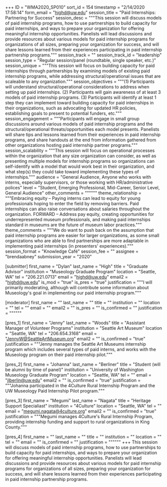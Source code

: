 +++
ID = "WMA2020_SP010"
sort_id = 154
timestamp = "2/14/2020 17:58:14"
form_email = "highd@uw.edu"
session_title = "Paid Internships: Partnering for Success"
session_desc = """This session will discuss models of paid internship programs, how to use partnerships to build capacity for paid internships, and ways to prepare your organization for offering meaningful internship opportunities. Panelists will lead discussions and provide resources about various models for paid internship programs for organizations of all sizes, preparing your organization for success, and will share lessons learned from their experiences participating in paid internship partnership programs."""
session_track = ""
session_track_id = "leadership"
session_type = "Regular session/panel (roundtable, single speaker, etc.)"
session_unique = """This session will focus on building capacity for paid internships through partnerships by examining models of existing paid internship programs, while addressing structural/operational issues that are scaleable to any organization."""
session_objectives = """(1) Participants will understand structural/operational considerations to address when setting up paid internships. (2) Participants will gain awareness of at least 3 models of paid internship programs. (3) Participants will identify at least 1 step they can implement toward building capacity for paid internships in their organizations, such as advocating for updated HR policies, establishing goals to present to potential funders, etc."""
session_engagement = """Participants will engage in small group discussions around various models of paid internship programs and the structural/operational threats/opportunities each model presents. Panelists will share tips and lessons learned from their experiences in paid internship programs, and share handouts at the end from information gathered from other organizations hosting paid internship partner programs."""
session_scalability = """This session will focus on operational processes  within the organization that any size organization can consider, as well as presenting multiple models for internship programs so organizations can self-identify with a model that would work best in their organization, and what step(s) they could take toward implementing these types of internships."""
audience = "General Audience, Anyone who works with interns, especially supervisors, or those working with HR/administrative polices"
level = "Student, Emerging Professional, Mid-Career, Senior Level, General Audience"
other_comments = """"""
theme_relationship = """Embracing equity – Paying interns can lead to equity for young professionals hoping to enter the field by removing barriers. Paid internships can also raise conversations about salaries throughout the organization. FORWARD – Address pay equity, creating opportunities for underrepresented museum professionals, and making paid internships standard in museums are the future of museum labor practices."""
theme_comments = """We do want to push back on the assumption that paid internship programs are easier for larger organizations, as some small organizations who are able to find partnerships are more adaptable in implementing paid internships (in presenters' experiences)."""
session_format = "Knowledge Café"
session_fee = ""
assignee = "brendaabney"
submission_year = "2020"

[submitter]
first_name = "Dylan"
last_name = "High"
title = "Graduate Advisor"
institution = "Museology Graduate Program"
location = "Seattle, WA"
tel = "206.221.0713"
email = "highd@uw.edu"
email2 = "highd@uw.edu"
is_mod = "true"
is_pres = "true"
justification = """I will primarily moderating, although will contribute some information about Museology's goal in implementing our paid internship program."""

[moderator]
first_name = ""
last_name = ""
title = ""
institution = ""
location = ""
tel = ""
email = ""
email2 = ""
is_pres = ""
is_confirmed = ""
justification = """"""

[pres_1]
first_name = "Jenny"
last_name = "Woods"
title = "Assistant Manager of Volunteer Programs"
institution = "Seattle Art Museum"
location = "Seattle, WA"
tel = "206.654.3168"
email = "JennyW@SeattleArtMuseum.org"
email2 = ""
is_confirmed = "true"
justification = """Jenny manages the Seattle Art Museums internship program which includes several types of paid interns, and works with the Museology program on their paid internship pilot."""

[pres_2]
first_name = "Johanna"
last_name = "Berliner"
title = "Student (will be alumni by time of panel)"
institution = "University of Washington Museology Graduate Program"
location = "Seattle, WA"
tel = ""
email = "jlberlin@uw.edu"
email2 = ""
is_confirmed = "true"
justification = """Johanna participated in the 4Culture Rural Internship Program and the UW Museology Paid Internship Pilot program."""

[pres_3]
first_name = "Megumi"
last_name = "Nagata"
title = "Heritage Support Specialiast"
institution = "4Culture"
location = "Seattle, WA"
tel = ""
email = "megumi.nagata@4culture.org"
email2 = ""
is_confirmed = "true"
justification = """Megumi manages 4Culture's Rural Internship Program, providing internship funding and support to rural organizations in King County."""

[pres_4]
first_name = ""
last_name = ""
title = ""
institution = ""
location = ""
tel = ""
email = ""
is_confirmed = ""
justification = """"""
+++
This session will discuss models of paid internship programs, how to use partnerships to build capacity for paid internships, and ways to prepare your organization for offering meaningful internship opportunities. Panelists will lead discussions and provide resources about various models for paid internship programs for organizations of all sizes, preparing your organization for success, and will share lessons learned from their experiences participating in paid internship partnership programs.